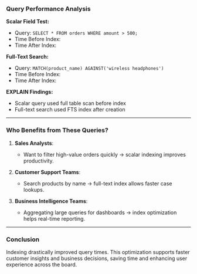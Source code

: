 ### Query Performance Analysis

**Scalar Field Test:**
- Query: `SELECT * FROM orders WHERE amount > 500;`
- Time Before Index: 
- Time After Index: 

**Full-Text Search:**
- Query: `MATCH(product_name) AGAINST('wireless headphones')`
- Time Before Index: 
- Time After Index: 

**EXPLAIN Findings:**
- Scalar query used full table scan before index
- Full-text search used FTS index after creation

---

### Who Benefits from These Queries?

1. **Sales Analysts**:
   - Want to filter high-value orders quickly → scalar indexing improves productivity.

2. **Customer Support Teams**:
   - Search products by name → full-text index allows faster case lookups.

3. **Business Intelligence Teams**:
   - Aggregating large queries for dashboards → index optimization helps real-time reporting.

---

### Conclusion

Indexing drastically improved query times. This optimization supports faster customer insights and business decisions, saving time and enhancing user experience across the board.

